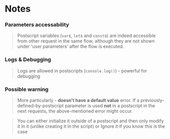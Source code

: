# Notes
### Parameters accessability
> Postscript variables (`var`s, `let`s and `const`s) are indeed accessible from other request in the same flow, although they are not shown under 'user parameters' after the flow is executed.
### Logs & Debugging
> Logs are allowed in postscripts (`console.log()`) - powerful for debugging
### Possible warning
> More particularly - **<param> doesn't have a default value** error.
> If a previously-defined-by-postscript parameter is used **not** in a postscript in the next requests, the above-mentioned error might occur.

> You can either initialize it outside of a postscript and then only modify it in it (unlike creating it in the script) or Ignore it if you know this is the case